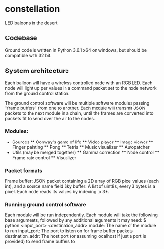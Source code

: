 # constellation
LED baloons in the desert

## Codebase

Ground code is written in Python 3.6.1 x64 on windows, but should be compatible with 32 bit.

## System architecture
Each balloon will have a wireless controlled node with an RGB LED. Each node will light up per values in a command packet set to the node network from the ground control station.

The ground control software will be multiple software modules passing "frame buffers" from one to another. Each module will transmit JSON packets to the next module in a chain, until the frames are converted into packets fit to send over the air to the nodes.

### Modules:
* Sources
** Conway's game of life
** Video player
** Image viewer
** Finger painting
** Pong
** Tetris
** Music visualizer
** Autopatcher
* Utils (may be merged together)
** Gamma correction
** Node control
** Frame rate control
** Visualizer

### Packet formats
Frame buffer: JSON packet containing a 2D array of RGB pixel values (each int), and a source name field
Sky buffer: A list of uint8s, every 3 bytes is a pixel. Each node reads its values by indexing to 3*<node address>.

### Running ground control software
Each module will be run independently. Each module will take the following base arguments, followed by any additional arguments it may need:
$ python <module> <input_port> <destination_addr>
module: The name of the module to run
input_port: The port to listen on for frame buffer packets
destination_addr: The host:port (or assuming localhost if just a port is provided) to send frame buffers to